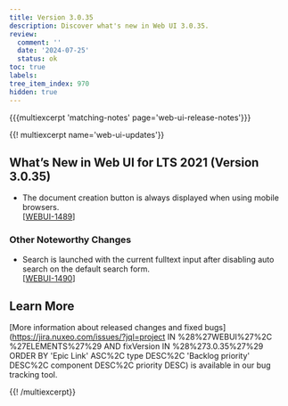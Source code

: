 ```yaml
---
title: Version 3.0.35
description: Discover what's new in Web UI 3.0.35.
review:
  comment: ''
  date: '2024-07-25'
  status: ok
toc: true
labels:
tree_item_index: 970
hidden: true
---
```


{{{multiexcerpt 'matching-notes' page='web-ui-release-notes'}}}

{{! multiexcerpt name='web-ui-updates'}}

## What’s New in Web UI for LTS 2021 (Version 3.0.35)

- The document creation button is always displayed when using mobile browsers.<br/>[[WEBUI-1489](https://jira.nuxeo.com/browse/WEBUI-1489)]

### Other Noteworthy Changes

- Search is launched with the current fulltext input after disabling auto search on the default search form.<br/>[[WEBUI-1490](https://jira.nuxeo.com/browse/WEBUI-1490)]

## Learn More

[More information about released changes and fixed bugs](https://jira.nuxeo.com/issues/?jql=project IN %28%27WEBUI%27%2C %27ELEMENTS%27%29 AND fixVersion IN %28%273.0.35%27%29 ORDER BY 'Epic Link' ASC%2C type DESC%2C 'Backlog priority' DESC%2C component DESC%2C priority DESC) is available in our bug tracking tool.

{{! /multiexcerpt}}

